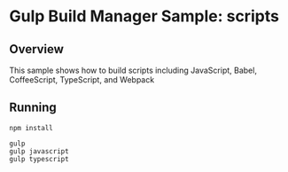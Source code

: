 # Gulp Build Manager Sample: scripts 

## Overview
This sample shows how to build scripts including JavaScript, Babel, CoffeeScript, TypeScript, and Webpack

## Running
```
npm install

gulp
gulp javascript
gulp typescript
```
